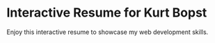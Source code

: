 # Interactive Resume for Kurt Bopst
Enjoy this interactive resume to showcase my web development skills.